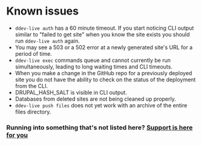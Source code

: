 # Known issues
* `ddev-live auth` has a 60 minute timeout. If you start noticing CLI output similar to "failed to get site" when you know the site exists you should run `ddev-live auth` again.
* You may see a 503 or a 502 error at a newly generated site's URL for a period of time.
* `ddev-live exec` commands queue and cannot currently be run simultaneously, leading to long waiting times and CLI timeouts.
* When you make a change in the GitHub repo for a previously deployed site you do not have the ability to check on the status of the deployment from the CLI.
* DRUPAL_HASH_SALT is visible in CLI output.
* Databases from deleted sites are not being cleaned up properly.
* `ddev-live push files` does not yet work with an archive of the entire files directory.

### Running into something that's not listed here? [Support is here for you](https://docs.ddev.com/support/)
